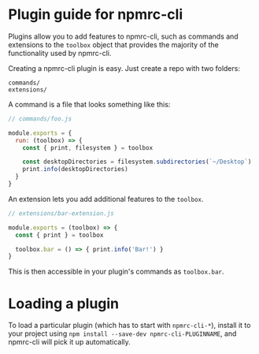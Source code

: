 # Plugin guide for npmrc-cli

Plugins allow you to add features to npmrc-cli, such as commands and
extensions to the `toolbox` object that provides the majority of the functionality
used by npmrc-cli.

Creating a npmrc-cli plugin is easy. Just create a repo with two folders:

```
commands/
extensions/
```

A command is a file that looks something like this:

```js
// commands/foo.js

module.exports = {
  run: (toolbox) => {
    const { print, filesystem } = toolbox

    const desktopDirectories = filesystem.subdirectories(`~/Desktop`)
    print.info(desktopDirectories)
  }
}
```

An extension lets you add additional features to the `toolbox`.

```js
// extensions/bar-extension.js

module.exports = (toolbox) => {
  const { print } = toolbox

  toolbox.bar = () => { print.info('Bar!') }
}
```

This is then accessible in your plugin's commands as `toolbox.bar`.

# Loading a plugin

To load a particular plugin (which has to start with `npmrc-cli-*`),
install it to your project using `npm install --save-dev npmrc-cli-PLUGINNAME`,
and npmrc-cli will pick it up automatically.
